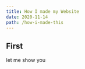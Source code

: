 ```yaml
---
title: How I made my Website
date: 2020-11-14
path: /how-i-made-this
---
```

## First

let me show you

